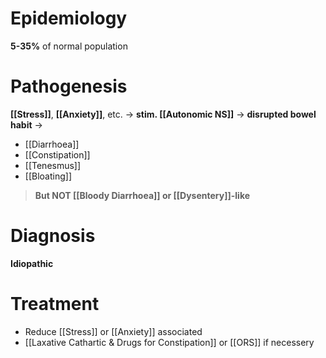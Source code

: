 # Epidemiology
**5-35%** of normal population

# Pathogenesis
**[[Stress]]**, **[[Anxiety]]**, etc. -> **stim. [[Autonomic NS]]** -> **disrupted bowel habit** ->
- [[Diarrhoea]]
- [[Constipation]]
- [[Tenesmus]]
- [[Bloating]]
> **But NOT [[Bloody Diarrhoea]] or [[Dysentery]]-like**

# Diagnosis
**Idiopathic**

# Treatment
- Reduce [[Stress]] or [[Anxiety]] associated
- [[Laxative Cathartic & Drugs for Constipation]] or [[ORS]] if necessery